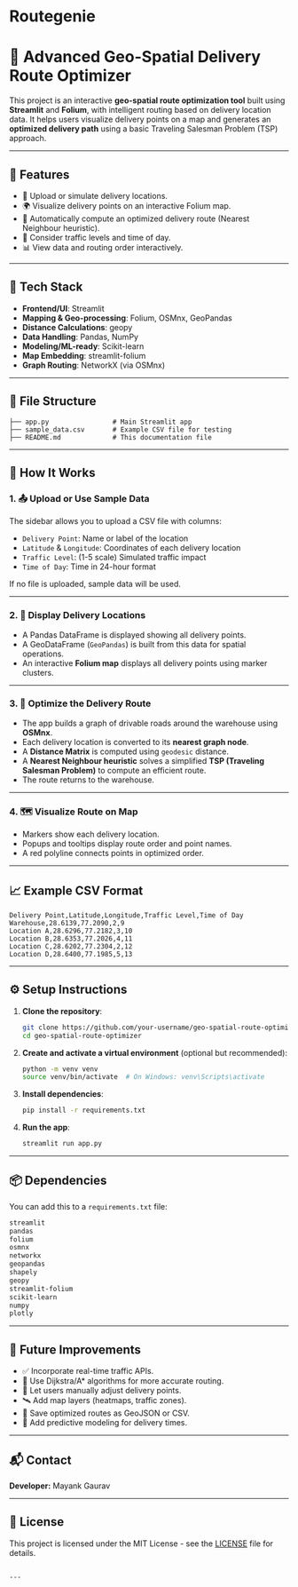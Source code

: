 # Routegenie



# 🚀 Advanced Geo-Spatial Delivery Route Optimizer

This project is an interactive **geo-spatial route optimization tool** built using **Streamlit** and **Folium**, with intelligent routing based on delivery location data. It helps users visualize delivery points on a map and generates an **optimized delivery path** using a basic Traveling Salesman Problem (TSP) approach.

---

## 🧩 Features

- 📍 Upload or simulate delivery locations.
- 🌍 Visualize delivery points on an interactive Folium map.
- 🔄 Automatically compute an optimized delivery route (Nearest Neighbour heuristic).
- 🚦 Consider traffic levels and time of day.
- 📊 View data and routing order interactively.

---

## 🧰 Tech Stack

- **Frontend/UI**: Streamlit
- **Mapping & Geo-processing**: Folium, OSMnx, GeoPandas
- **Distance Calculations**: geopy
- **Data Handling**: Pandas, NumPy
- **Modeling/ML-ready**: Scikit-learn
- **Map Embedding**: streamlit-folium
- **Graph Routing**: NetworkX (via OSMnx)

---

## 📂 File Structure

```
├── app.py                # Main Streamlit app
├── sample_data.csv       # Example CSV file for testing
├── README.md             # This documentation file
```

---

## 📝 How It Works

### 1. 📤 Upload or Use Sample Data

The sidebar allows you to upload a CSV file with columns:

- `Delivery Point`: Name or label of the location
- `Latitude` & `Longitude`: Coordinates of each delivery location
- `Traffic Level`: (1-5 scale) Simulated traffic impact
- `Time of Day`: Time in 24-hour format

If no file is uploaded, sample data will be used.

---

### 2. 📌 Display Delivery Locations

- A Pandas DataFrame is displayed showing all delivery points.
- A GeoDataFrame (`GeoPandas`) is built from this data for spatial operations.
- An interactive **Folium map** displays all delivery points using marker clusters.

---

### 3. 🧭 Optimize the Delivery Route

- The app builds a graph of drivable roads around the warehouse using **OSMnx**.
- Each delivery location is converted to its **nearest graph node**.
- A **Distance Matrix** is computed using `geodesic` distance.
- A **Nearest Neighbour heuristic** solves a simplified **TSP (Traveling Salesman Problem)** to compute an efficient route.
- The route returns to the warehouse.

---

### 4. 🗺 Visualize Route on Map

- Markers show each delivery location.
- Popups and tooltips display route order and point names.
- A red polyline connects points in optimized order.

---

## 📈 Example CSV Format

```csv
Delivery Point,Latitude,Longitude,Traffic Level,Time of Day
Warehouse,28.6139,77.2090,2,9
Location A,28.6296,77.2182,3,10
Location B,28.6353,77.2026,4,11
Location C,28.6202,77.2304,2,12
Location D,28.6400,77.1985,5,13
```

---

## ⚙️ Setup Instructions

1. **Clone the repository**:
   ```bash
   git clone https://github.com/your-username/geo-spatial-route-optimizer.git
   cd geo-spatial-route-optimizer
   ```

2. **Create and activate a virtual environment** (optional but recommended):
   ```bash
   python -m venv venv
   source venv/bin/activate  # On Windows: venv\Scripts\activate
   ```

3. **Install dependencies**:
   ```bash
   pip install -r requirements.txt
   ```

4. **Run the app**:
   ```bash
   streamlit run app.py
   ```

---

## 📦 Dependencies

You can add this to a `requirements.txt` file:

```txt
streamlit
pandas
folium
osmnx
networkx
geopandas
shapely
geopy
streamlit-folium
scikit-learn
numpy
plotly
```

---

## 🧠 Future Improvements

- ✅ Incorporate real-time traffic APIs.
- 🧭 Use Dijkstra/A* algorithms for more accurate routing.
- 📍 Let users manually adjust delivery points.
- 🛰 Add map layers (heatmaps, traffic zones).
- 💾 Save optimized routes as GeoJSON or CSV.
- 🧠 Add predictive modeling for delivery times.

---

## 📬 Contact

**Developer:** Mayank Gaurav

---

## 🏁 License

This project is licensed under the MIT License - see the [LICENSE](LICENSE) file for details.
```

---
